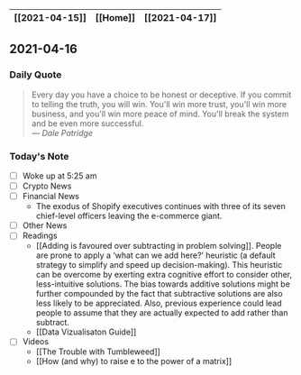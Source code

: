 | [[2021-04-15]] | [[Home]] | [[2021-04-17]] |
| :------------: | :------: | :------------: |

## 2021-04-16 

### Daily Quote
> Every day you have a choice to be honest or deceptive. If you commit to telling the truth, you will win. You'll win more trust, you'll win more business, and you'll win more peace of mind. You'll break the system and be even more successful.  
> &mdash; <cite>Dale Patridge</cite>

### Today's Note
- [ ] Woke up at 5:25 am
- [ ] Crypto News
- [ ] Financial News
	- The exodus of Shopify executives continues with three of its seven chief-level officers leaving the e-commerce giant. 
- [ ] Other News 
- [ ] Readings
	- [[Adding is favoured over subtracting in problem solving]]. People are prone to apply a ‘what can we add here?’ heuristic (a default strategy to simplify and speed up decision-making). This heuristic can be overcome by exerting extra cognitive effort to consider other, less-intuitive solutions. The bias towards additive solutions might be further compounded by the fact that subtractive solutions are also less likely to be appreciated. Also, previous experience could lead people to assume that they are actually expected to add rather than subtract. 
	- [[Data Vizualisaton Guide]]
- [ ] Videos
	- [[The Trouble with Tumbleweed]]
	- [[How (and why) to raise e to the power of a matrix]]